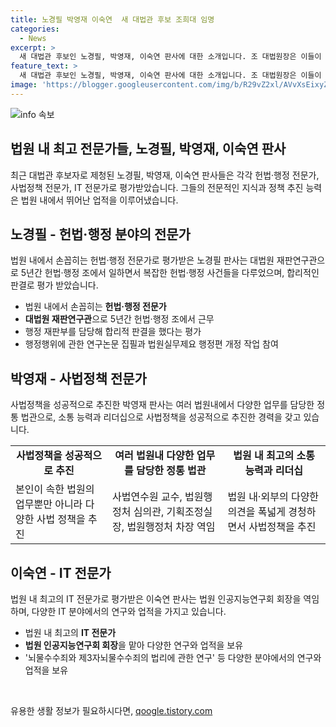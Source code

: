 ```yaml
---
title: 노경필 박영재 이숙연  새 대법관 후보 조희대 임명
categories:
  - News
excerpt: >
  새 대법관 후보인 노경필, 박영재, 이숙연 판사에 대한 소개입니다. 조 대법원장은 이들이 공정하고 신속한 재판을 위한 전문적 법률지식과 판단능력을 갖췄다고 소개했으며, 그들의 법률적 업적들을 소개했습니다. 노경필 판사의 헌법·행정 분야 전문가로 평가를 받고, 박영재 판사는 사법정책의 성공적 추진을 위한 뛰어난 소통 능력과 리더십을 갖췄다는 평을 받았으며, 이숙연 판사는 법원 내 최고 IT 전문가로서 활약하고 있다고 소개되었습니다.
feature_text: >
  새 대법관 후보인 노경필, 박영재, 이숙연 판사에 대한 소개입니다. 조 대법원장은 이들이 공정하고 신속한 재판을 위한 전문적 법률지식과 판단능력을 갖췄다고 소개했으며, 그들의 법률적 업적들을 소개했습니다. 노경필 판사의 헌법·행정 분야 전문가로 평가를 받고, 박영재 판사는 사법정책의 성공적 추진을 위한 뛰어난 소통 능력과 리더십을 갖췄다는 평을 받았으며, 이숙연 판사는 법원 내 최고 IT 전문가로서 활약하고 있다고 소개되었습니다.
image: 'https://blogger.googleusercontent.com/img/b/R29vZ2xl/AVvXsEixyZcFfHzMRdzZMjFBmAUKJYCLCGyLL1o632UiGVXcaFdKo_bkvkuCioo0uUKlGfBVcT3P84aROyZIXSBEx3Aw5nCQ3pTgDom1WDC4m8eifvWiAmWEEVb4x6G_l8C0QH225ldMjyaFvpxGEBGNO37VmDTDMHGhJPq73UglMfDca1-0aw/s1600/blogspot.png'
---
```


<p><img src="https://blogger.googleusercontent.com/img/b/R29vZ2xl/AVvXsEixyZcFfHzMRdzZMjFBmAUKJYCLCGyLL1o632UiGVXcaFdKo_bkvkuCioo0uUKlGfBVcT3P84aROyZIXSBEx3Aw5nCQ3pTgDom1WDC4m8eifvWiAmWEEVb4x6G_l8C0QH225ldMjyaFvpxGEBGNO37VmDTDMHGhJPq73UglMfDca1-0aw/s1600/blogspot.png" alt="info 속보" /></p>

<h2 data-ke-size="size26">법원 내 최고 전문가들, 노경필, 박영재, 이숙연 판사</h2>

<p data-ke-size="size16">최근 대법관 후보자로 제청된 노경필, 박영재, 이숙연 판사들은 각각 헌법·행정 전문가, 사법정책 전문가, IT 전문가로 평가받았습니다. 그들의 전문적인 지식과 정책 추진 능력은 법원 내에서 뛰어난 업적을 이루어냈습니다.</p>

<h2 data-ke-size="size24">노경필 - 헌법·행정 분야의 전문가</h2>

<p data-ke-size="size16">법원 내에서 손꼽히는 헌법·행정 전문가로 평가받은 노경필 판사는 대법원 재판연구관으로 5년간 헌법·행정 조에서 일하면서 복잡한 헌법·행정 사건들을 다루었으며, 합리적인 판결로 평가 받았습니다.</p>

<ul>
  <li>법원 내에서 손꼽히는 <b>헌법·행정 전문가</b></li>
  <li><b>대법원 재판연구관</b>으로 5년간 헌법·행정 조에서 근무</li>
  <li>행정 재판부를 담당해 합리적 판결을 했다는 평가</li>
  <li>행정행위에 관한 연구논문 집필과 법원실무제요 행정편 개정 작업 참여</li>
</ul>

<h2 data-ke-size="size24">박영재 - 사법정책 전문가</h2>

<p data-ke-size="size16">사법정책을 성공적으로 추진한 박영재 판사는 여러 법원내에서 다양한 업무를 담당한 정통 법관으로, 소통 능력과 리더십으로 사법정책을 성공적으로 추진한 경력을 갖고 있습니다.</p>

<table>
  <tr>
    <td style="text-align: center; height: 17px;"><b>사법정책을 성공적으로 추진</b></td>
    <td style="text-align: center; height: 17px;"><b>여러 법원내 다양한 업무를 담당한 정통 법관</b></td>
    <td style="text-align: center; height: 17px;"><b>법원 내 최고의 소통 능력과 리더십</b></td>
  </tr>
  <tr>
    <td>본인이 속한 법원의 업무뿐만 아니라 다양한 사법 정책을 추진</td>
    <td>사법연수원 교수, 법원행정처 심의관, 기획조정실장, 법원행정처 차장 역임</td>
    <td>법원 내·외부의 다양한 의견을 폭넓게 경청하면서 사법정책을 추진</td>
  </tr>
</table>

<h2 data-ke-size="size24">이숙연 - IT 전문가</h2>

<p data-ke-size="size16">법원 내 최고의 IT 전문가로 평가받은 이숙연 판사는 법원 인공지능연구회 회장을 역임하며, 다양한 IT 분야에서의 연구와 업적을 가지고 있습니다.</p>

<ul>
  <li>법원 내 최고의 <b>IT 전문가</b></li>
  <li><b>법원 인공지능연구회 회장</b>을 맡아 다양한 연구와 업적을 보유</li>
  <li>'뇌물수수죄와 제3자뇌물수수죄의 법리에 관한 연구' 등 다양한 분야에서의 연구와 업적을 보유</li>
</ul>

<p data-ke-size="size16">&nbsp;</p>
유용한 생활 정보가 필요하시다면, <a href="https://qoogle.tistory.com" rel="dofollow">qoogle.tistory.com</a>


